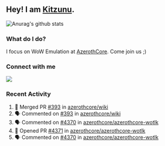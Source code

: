 ## Hey! I am [Kitzunu](https://Github.com/Kitzunu).

![Anurag's github stats](https://github-readme-stats.kitzunu.vercel.app/api?username=Kitzunu&show_icons=true)

### What do I do?

I focus on WoW Emulation at [AzerothCore](https://Github.com/AzerothCore). Come join us ;)

### Connect with me
[![](https://img.shields.io/badge/AzerothCore%20Discord-Connect%20with%20me!-green)](https://discord.com/invite/gkt4y2x)

### Recent Activity

<!--START_SECTION:activity-->
1. 🎉 Merged PR [#393](https://github.com/azerothcore/wiki/pull/393) in [azerothcore/wiki](https://github.com/azerothcore/wiki)
2. 🗣 Commented on [#393](https://github.com/azerothcore/wiki/issues/393) in [azerothcore/wiki](https://github.com/azerothcore/wiki)
3. 🗣 Commented on [#4370](https://github.com/azerothcore/azerothcore-wotlk/issues/4370) in [azerothcore/azerothcore-wotlk](https://github.com/azerothcore/azerothcore-wotlk)
4. 💪 Opened PR [#4371](https://github.com/azerothcore/azerothcore-wotlk/pull/4371) in [azerothcore/azerothcore-wotlk](https://github.com/azerothcore/azerothcore-wotlk)
5. 🗣 Commented on [#4370](https://github.com/azerothcore/azerothcore-wotlk/issues/4370) in [azerothcore/azerothcore-wotlk](https://github.com/azerothcore/azerothcore-wotlk)
<!--END_SECTION:activity-->
